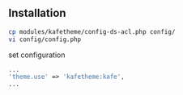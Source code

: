 ## Installation

```bash
cp modules/kafetheme/config-ds-acl.php config/
vi config/config.php
```

set configuration

```php
...
'theme.use' => 'kafetheme:kafe',
...
```


